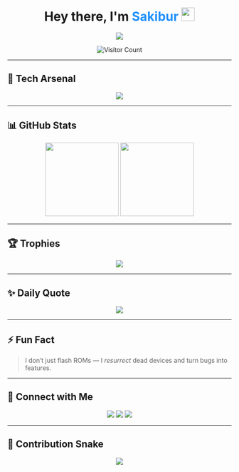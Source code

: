 <h1 align="center">Hey there, I'm <span style="color:#1E90FF;">Sakibur</span> <img src="https://media.giphy.com/media/hvRJCLFzcasrR4ia7z/giphy.gif" width="30px" /></h1>

<p align="center">
  <img src="https://readme-typing-svg.herokuapp.com/?lines=Hey!+I'm+Sakibur.;I'm+a+student+.;I+build,+debug+,+and+repeat!&center=true&width=500&height=45&color=1E90FF&vCenter=true">
</p>

<p align="center">
  <img src="https://komarev.com/ghpvc/?username=msrofficial&style=flat-square&color=1E90FF" alt="Visitor Count" />
</p>

---

## 🚀 Tech Arsenal

<p align="center">
  <img src="https://skillicons.dev/icons?i=c,cpp,java,python,bash,git,github,vscode,androidstudio,linux" />
</p>

---

## 📊 GitHub Stats

<p align="center">
  <img src="https://github-readme-stats.vercel.app/api?username=msrofficial&theme=blue-green&show_icons=true&hide_border=true&custom_title=Terminal+Stats" height="165" />
  <img src="https://github-readme-stats.vercel.app/api/top-langs/?username=msrofficial&layout=compact&theme=blue-green&hide_border=true" height="165" />
</p>

---

## 🏆 Trophies

<p align="center">
  <img src="https://github-profile-trophy.vercel.app/?username=msrofficial&theme=blue&margin-w=10&no-frame=true&title=Stars,Commits,Followers,Repositories,PullRequest,Issues" />
</p>

---

## ✨ Daily Quote

<p align="center">
  <img src="https://quotes-github-readme.vercel.app/api?type=horizontal&theme=dark" />
</p>

---

## ⚡ Fun Fact

> I don’t just flash ROMs — I *resurrect* dead devices and turn bugs into features.

---

## 🔗 Connect with Me

<p align="center">
  <a href="https://msrsakibur.netkify.app" target="_blank"><img src="https://img.shields.io/badge/MyWebsite-1E90FF?style=for-the-badge&logo=google-chrome&logoColor=white" /></a>
  <a href="https://facebook.com/sakibur.msr" target="_blank"><img src="https://img.shields.io/badge/Facebook-1877F2?style=for-the-badge&logo=facebook&logoColor=white" /></a>
  <a href="https://github.com/msrofficial" target="_blank"><img src="https://img.shields.io/badge/GitHub-1E90FF?style=for-the-badge&logo=github&logoColor=white" /></a>
</p>

---

## 🐍 Contribution Snake

<p align="center">
  <img src="https://raw.githubusercontent.com/msrofficial/msrofficial/output/github-contribution-grid-snake-dark.svg" />
</p>

